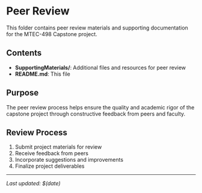 # Peer Review

This folder contains peer review materials and supporting documentation for the MTEC-498 Capstone project.

## Contents

- **SupportingMaterials/**: Additional files and resources for peer review
- **README.md**: This file

## Purpose

The peer review process helps ensure the quality and academic rigor of the capstone project through constructive feedback from peers and faculty.

## Review Process

1. Submit project materials for review
2. Receive feedback from peers
3. Incorporate suggestions and improvements
4. Finalize project deliverables

---

*Last updated: $(date)*
